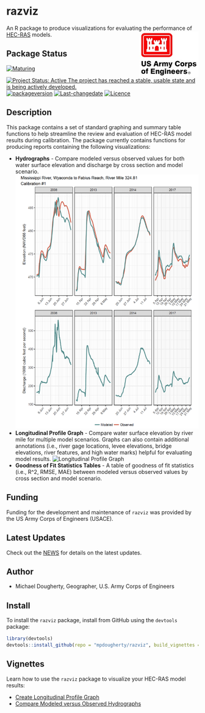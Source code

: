 
<!-- README.md is generated from README.Rmd. Please edit that file -->

# razviz

An R package to produce visualizations for evaluating the performance of
[HEC-RAS](https://www.hec.usace.army.mil/software/hec-ras) models.
<img src="man/figures/HDQLO-03_h120.jpg" align="right" />

## Package Status

[![Maturing](https://img.shields.io/badge/lifecycle-maturing-blue.svg)](https://www.tidyverse.org/lifecycle)
[![Project Status: Active The project has reached a stable, usable state
and is being actively
developed.](https://www.repostatus.org/badges/latest/active.svg)](https://www.repostatus.org/#active)
[![packageversion](https://img.shields.io/badge/Package%20version-0.0.2-orange.svg?style=flat-square)](commits/master)
[![Last-changedate](https://img.shields.io/badge/last%20change-2020--06--26-yellowgreen.svg)](/commits/master)
[![Licence](https://img.shields.io/badge/licence-CC0-blue.svg)](http://choosealicense.com/licenses/cc0-1.0/)

## Description

This package contains a set of standard graphing and summary table
functions to help streamline the review and evaluation of HEC-RAS model
results during calibration. The package currently contains functions for
producing reports containing the following visualizations:

  - **Hydrographs** - Compare modeled versus observed values for both
    water surface elevation and discharge by cross section and model
    scenario. ![Hydrograph](man/figures/hydrograph.png)
  - **Longitudinal Profile Graph** - Compare water surface elevation by
    river mile for multiple model scenarios. Graphs can also contain
    additional annotations (i.e., river gage locations, levee
    elevations, bridge elevations, river features, and high water marks)
    helpful for evaluating model results. ![Longitudinal Profile
    Graph](man/figures/longitudinal_profile_w_1200.png)
  - **Goodness of Fit Statistics Tables** - A table of goodness of fit
    statistics (i.e., R^2, RMSE, MAE) between modeled versus observed
    values by cross section and model scenario.

## Funding

Funding for the development and maintenance of `razviz` was provided by
the US Army Corps of Engineers (USACE). <!--add program names here -->

## Latest Updates

Check out the [NEWS](NEWS.md) for details on the latest updates.

## Author

  - Michael Dougherty, Geographer, U.S. Army Corps of Engineers

## Install

To install the `razviz` package, install from GitHub using the
`devtools` package:

``` r
library(devtools)
devtools::install_github(repo = "mpdougherty/razviz", build_vignettes = TRUE)
```

## Vignettes

Learn how to use the `razviz` package to visualize your HEC-RAS model
results:

  - [Create Longitudinal Profile
    Graph](https://mpdougherty.github.io/razviz/doc/longitudinal_profile.html)
  - [Compare Modeled versus Observed
    Hydrographs](https://mpdougherty.github.io/razviz/doc/hydrographs.html)
